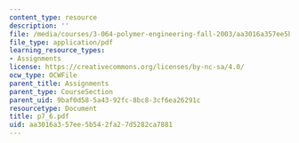 ```yaml
---
content_type: resource
description: ''
file: /media/courses/3-064-polymer-engineering-fall-2003/aa3016a357ee5b542fa27d5282ca7881_p7_6.pdf
file_type: application/pdf
learning_resource_types:
- Assignments
license: https://creativecommons.org/licenses/by-nc-sa/4.0/
ocw_type: OCWFile
parent_title: Assignments
parent_type: CourseSection
parent_uid: 9baf0d58-5a43-92fc-8bc8-3cf6ea26291c
resourcetype: Document
title: p7_6.pdf
uid: aa3016a3-57ee-5b54-2fa2-7d5282ca7881
---
```

